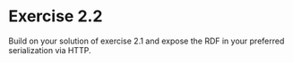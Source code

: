 # Exercise 2.2

Build on your solution of exercise 2.1 and
expose the RDF in your preferred serialization via HTTP.
